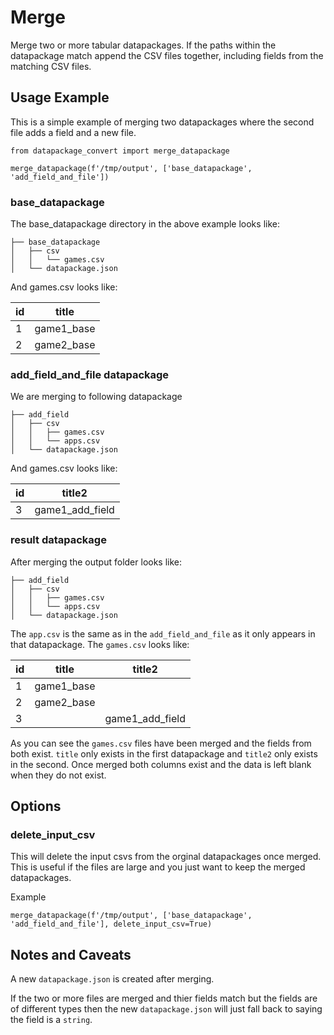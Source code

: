 # Merge

Merge two or more tabular datapackages.  If the paths within the datapackage match append the CSV files together, including fields from the matching CSV files.

## Usage Example

This is a simple example of merging two datapackages where the second file adds a field and a new file.

```
from datapackage_convert import merge_datapackage

merge_datapackage(f'/tmp/output', ['base_datapackage', 'add_field_and_file'])
```

### base_datapackage

The base_datapackage directory in the above example looks like:

```
├── base_datapackage
│   ├── csv
│   │   └── games.csv
│   └── datapackage.json
```
And games.csv looks like:

|id |title     |
|---|----------|
|1  |game1_base|
|2  |game2_base|

### add_field_and_file datapackage

We are merging to following datapackage

```
├── add_field
│   ├── csv
│   │   ├── games.csv
│   │   └── apps.csv
│   └── datapackage.json
```

And games.csv looks like:

|id |title2    |
|---|----------|
|3  |game1_add_field|

### result datapackage

After merging the output folder looks like:

```
├── add_field
│   ├── csv
│   │   ├── games.csv
│   │   └── apps.csv
│   └── datapackage.json
```

The `app.csv` is the same as in the `add_field_and_file` as it only appears in that datapackage. The `games.csv` looks like:


|id |title     |title2         |
|---|----------|---------------|
|1  |game1_base|               |
|2  |game2_base|               |
|3  |          |game1_add_field|

As you can see the `games.csv` files have been merged and the fields from both exist. `title` only exists in the first datapackage and `title2` only exists in the second. Once merged both columns exist and the data is left blank when they do not exist.

## Options

### delete_input_csv

This will delete the input csvs from the orginal datapackages once merged.  This is useful if the files are large and you just want to keep the merged datapackages.

Example

```
merge_datapackage(f'/tmp/output', ['base_datapackage', 'add_field_and_file'], delete_input_csv=True)
```

## Notes and Caveats

A new `datapackage.json` is created after merging.  

If the two or more files are merged and thier fields match but the fields are of different types then the new `datapackage.json` will just fall back to saying the field is a `string`.